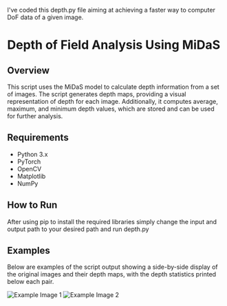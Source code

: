 I've coded this depth.py file aiming at achieving a faster way to computer DoF data of a given image.

# Depth of Field Analysis Using MiDaS

## Overview
This script uses the MiDaS model to calculate depth information from a set of images. The script generates depth maps, providing a visual representation of depth for each image. Additionally, it computes average, maximum, and minimum depth values, which are stored and can be used for further analysis.

## Requirements
- Python 3.x
- PyTorch
- OpenCV
- Matplotlib
- NumPy

## How to Run
After using pip to install the required libraries simply change the input and output path to your desired path and run depth.py

## Examples
Below are examples of the script output showing a side-by-side display of the original images and their depth maps, with the depth statistics printed below each pair.

![Example Image 1]([link-to-your-first-example-image](https://imgur.com/4atHlT2))
![Example Image 2]([link-to-your-second-example-image](https://imgur.com/sJ4p8yp))

